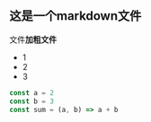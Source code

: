 ## 这是一个markdown文件
文件**加粗文件**
- 1
- 2
- 3
~~~js
const a = 2
const b = 3
const sum = (a, b) => a + b
~~~
